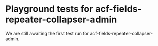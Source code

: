 # Playground tests for acf-fields-repeater-collapser-admin
We are still awaiting the first test run for acf-fields-repeater-collapser-admin.
